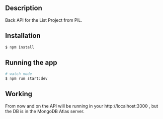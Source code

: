 ## Description

Back API for the List Project from PIL.

## Installation

```bash
$ npm install
```

## Running the app

```bash
# watch mode
$ npm run start:dev
```

## Working

From now and on the API will be running in your http://localhost:3000 , but the DB is in the MongoDB Atlas server.